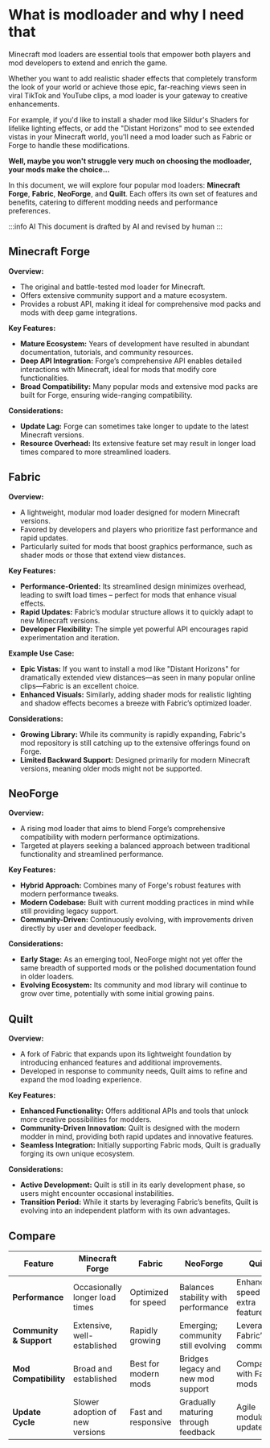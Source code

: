 # What is modloader and why I need that

Minecraft mod loaders are essential tools that empower both players and mod developers to extend and enrich the game.

Whether you want to add realistic shader effects that completely transform the look of your world or achieve those epic, far-reaching views seen in viral TikTok and YouTube clips, a mod loader is your gateway to creative enhancements.

For example, if you'd like to install a shader mod like Sildur's Shaders for lifelike lighting effects, or add the "Distant Horizons" mod to see extended vistas in your Minecraft world, you'll need a mod loader such as Fabric or Forge to handle these modifications.

**Well, maybe you won't struggle very much on choosing the modloader, your mods make the choice...**

In this document, we will explore four popular mod loaders: **Minecraft Forge**, **Fabric**, **NeoForge**, and **Quilt**. Each offers its own set of features and benefits, catering to different modding needs and performance preferences.


:::info AI
This document is drafted by AI and revised by human
:::

## Minecraft Forge

<AppForgePicture />

**Overview:**

- The original and battle-tested mod loader for Minecraft.
- Offers extensive community support and a mature ecosystem.
- Provides a robust API, making it ideal for comprehensive mod packs and mods with deep game integrations.

**Key Features:**

- **Mature Ecosystem:** Years of development have resulted in abundant documentation, tutorials, and community resources.
- **Deep API Integration:** Forge’s comprehensive API enables detailed interactions with Minecraft, ideal for mods that modify core functionalities.
- **Broad Compatibility:** Many popular mods and extensive mod packs are built for Forge, ensuring wide-ranging compatibility.

**Considerations:**

- **Update Lag:** Forge can sometimes take longer to update to the latest Minecraft versions.
- **Resource Overhead:** Its extensive feature set may result in longer load times compared to more streamlined loaders.

## Fabric

<AppFabricPicture />

**Overview:**

- A lightweight, modular mod loader designed for modern Minecraft versions.
- Favored by developers and players who prioritize fast performance and rapid updates.
- Particularly suited for mods that boost graphics performance, such as shader mods or those that extend view distances.

**Key Features:**

- **Performance-Oriented:** Its streamlined design minimizes overhead, leading to swift load times – perfect for mods that enhance visual effects.
- **Rapid Updates:** Fabric’s modular structure allows it to quickly adapt to new Minecraft versions.
- **Developer Flexibility:** The simple yet powerful API encourages rapid experimentation and iteration.

**Example Use Case:**

- **Epic Vistas:** If you want to install a mod like "Distant Horizons" for dramatically extended view distances—as seen in many popular online clips—Fabric is an excellent choice.
- **Enhanced Visuals:** Similarly, adding shader mods for realistic lighting and shadow effects becomes a breeze with Fabric’s optimized loader.

**Considerations:**

- **Growing Library:** While its community is rapidly expanding, Fabric's mod repository is still catching up to the extensive offerings found on Forge.
- **Limited Backward Support:** Designed primarily for modern Minecraft versions, meaning older mods might not be supported.

## NeoForge

<AppNeoForgePicture />

**Overview:**

- A rising mod loader that aims to blend Forge’s comprehensive compatibility with modern performance optimizations.
- Targeted at players seeking a balanced approach between traditional functionality and streamlined performance.

**Key Features:**

- **Hybrid Approach:** Combines many of Forge's robust features with modern performance tweaks.
- **Modern Codebase:** Built with current modding practices in mind while still providing legacy support.
- **Community-Driven:** Continuously evolving, with improvements driven directly by user and developer feedback.

**Considerations:**

- **Early Stage:** As an emerging tool, NeoForge might not yet offer the same breadth of supported mods or the polished documentation found in older loaders.
- **Evolving Ecosystem:** Its community and mod library will continue to grow over time, potentially with some initial growing pains.

## Quilt

**Overview:**

- A fork of Fabric that expands upon its lightweight foundation by introducing enhanced features and additional improvements.
- Developed in response to community needs, Quilt aims to refine and expand the mod loading experience.

**Key Features:**

- **Enhanced Functionality:** Offers additional APIs and tools that unlock more creative possibilities for modders.
- **Community-Driven Innovation:** Quilt is designed with the modern modder in mind, providing both rapid updates and innovative features.
- **Seamless Integration:** Initially supporting Fabric mods, Quilt is gradually forging its own unique ecosystem.

**Considerations:**

- **Active Development:** Quilt is still in its early development phase, so users might encounter occasional instabilities.
- **Transition Period:** While it starts by leveraging Fabric’s benefits, Quilt is evolving into an independent platform with its own advantages.

## Compare

| Feature                 | Minecraft Forge                 | Fabric               | NeoForge                            | Quilt                              |
| ----------------------- | ------------------------------- | -------------------- | ----------------------------------- | ---------------------------------- |
| **Performance**         | Occasionally longer load times  | Optimized for speed  | Balances stability with performance | Enhanced speed with extra features |
| **Community & Support** | Extensive, well-established     | Rapidly growing      | Emerging; community still evolving  | Leveraging Fabric’s community      |
| **Mod Compatibility**   | Broad and established           | Best for modern mods | Bridges legacy and new mod support  | Compatible with Fabric mods        |
| **Update Cycle**        | Slower adoption of new versions | Fast and responsive  | Gradually maturing through feedback | Agile modular updates              |
